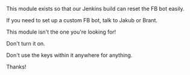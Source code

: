 This module exists so that our Jenkins build can reset the FB bot easily.

If you need to set up a custom FB bot, talk to Jakub or Brant. 

This module isn't the one you're looking for!

Don't turn it on.

Don't use the keys within it anywhere for anything.

Thanks!
